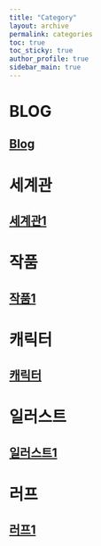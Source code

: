 ```yaml
---
title: "Category"
layout: archive
permalink: categories
toc: true
toc_sticky: true
author_profile: true
sidebar_main: true
---
```


# **BLOG**
## [Blog](https://shine-loi.github.io/categories/blog)

# **세계관**
## [세계관1]()

# **작품**
## [작품1]()

# **캐릭터**
## [캐릭터]()

# **일러스트**
## [일러스트1]()

# **러프**
## [러프1]()
